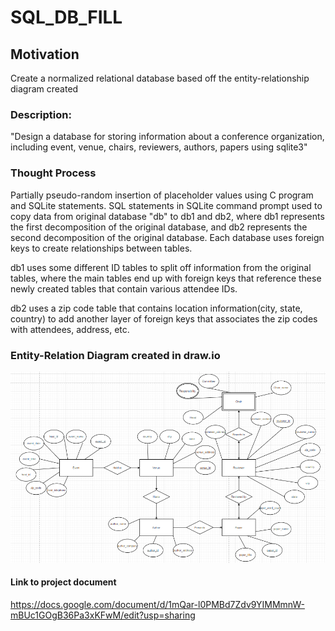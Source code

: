 # SQL_DB_FILL
## Motivation
Create a normalized relational database based off the entity-relationship diagram created
### Description: 
"Design a database for storing information about a conference organization, including event, venue, chairs, reviewers, authors, papers using sqlite3"

### Thought Process
Partially pseudo-random insertion of placeholder values using C program and SQLite statements. SQL statements in SQLite command prompt used to copy data from original database "db" to db1 and db2, where db1 represents the first decomposition of the original database, and db2 represents the second decomposition of the original database. Each database uses foreign keys to create relationships between tables. 

db1 uses some different ID tables to split off information from the original tables, where the main tables end up with foreign keys that reference these newly created tables that contain various attendee IDs.

db2 uses a zip code table that contains location information(city, state, country) to add another layer of foreign keys that associates the zip codes with attendees, address, etc.

### Entity-Relation Diagram created in draw.io
![ER Diagram created in draw.io](updated_ERD.png)


#### Link to project document
https://docs.google.com/document/d/1mQar-l0PMBd7Zdv9YIMMmnW-mBUc1GOgB36Pa3xKFwM/edit?usp=sharing
